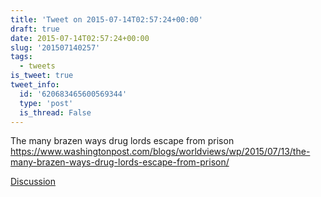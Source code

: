 ```yaml
---
title: 'Tweet on 2015-07-14T02:57:24+00:00'
draft: true
date: 2015-07-14T02:57:24+00:00
slug: '201507140257'
tags:
  - tweets
is_tweet: true
tweet_info:
  id: '620683465600569344'
  type: 'post'
  is_thread: False
---
```




The many brazen ways drug lords escape from prison <https://www.washingtonpost.com/blogs/worldviews/wp/2015/07/13/the-many-brazen-ways-drug-lords-escape-from-prison/>

[Discussion](https://x.com/sytelus/status/620683465600569344)
